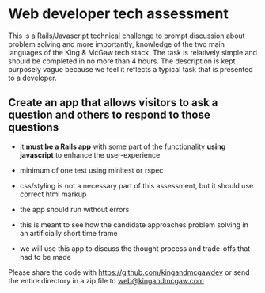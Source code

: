 # Web developer tech assessment

This is a Rails/Javascript technical challenge to prompt discussion about problem solving and more importantly, knowledge of the two main languages of the King & McGaw tech stack. The task is relatively simple and should be completed in no more than 4 hours. The description is kept purposely vague because we feel it reflects a typical task that is presented to a developer.

## Create an app that allows visitors to ask a question and others to respond to those questions
  - it **must be a Rails app** with some part of the functionality **using javascript** to enhance the user-experience
  - minimum of one test using minitest or rspec
  - css/styling is not a necessary part of this assessment, but it should use correct html markup
  - the app should run without errors

  - this is meant to see how the candidate approaches problem solving in an artificially short time frame
  - we will use this app to discuss the thought process and trade-offs that had to be made

Please share the code with https://github.com/kingandmcgawdev or send the entire directory in a zip file to web@kingandmcgaw.com
